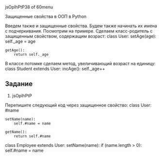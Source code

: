 
jsOpIhPtP38 of 60menu

Защищенные свойства в ООП в Python

Введем также и защищенные свойства. Будем также начинать их имена с подчеркивания. Посмотрим на примере. Сделаем класс-родитель с защищенным свойством, содержащим возраст:
class User:
	setAge(age):
		self._age = age 
	
	getAge():
		return self._age 
	


В классе потомке сделаем метод, увеличивающий возраст на единицу:
class Student extends User:
	incAge():
		self._age++ 
	


## Задание

1. jsOpIhPtP

Перепишите следующий код через защищенное свойство:
class User:
	#name 
	
	setName(name):
		self.#name = name 
	
	getName():
		return self.#name 
	


class Employee extends User:
	setName(name):
		if (name.length > 0):
			self.#name = name 
		
	



